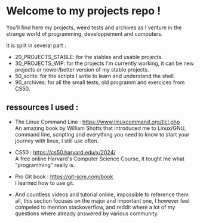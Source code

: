 # Welcome to my projects repo !

You'll find here my projects, weird tests and archives as I venture in the strange world of programming, developpement and computers.


It is split in several part : 
- 20_PROJECTS_STABLE: for the stables and usable projects.
- 30_PROJECTS_WIP: for the projects I'm currently working, it can be new projects or newer/better version of my stable projects.
- 50_scrits: for the scripts I write to learn and understand the shell.
- 90_archives: for all the small tests, old programm and exercices from CS50.  

<p>
<p>


## ressources I used :

- The Linux Command Line : https://www.linuxcommand.org/tlcl.php  
    An amazing book by William Shotts that introduced me to Linux/GNU, command line, scripting and everything you need to know to start your journey with linux, I still use often.

- CS50 : https://cs50.harvard.edu/x/2024/  
    A free online Harvard's Computer Science Course, it tought me what "programming" really is.
    
- Pro Git book : https://git-scm.com/book  
    I learned how to use git.
    
- And countless videos and tutorial online, impossible to reference them all, this section focuses on the major and important one, I however feel compeled to mention stackoverflow, and reddit where a lot of my questions where already answered by various community. 

